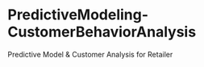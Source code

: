 # PredictiveModeling-CustomerBehaviorAnalysis
Predictive Model &amp; Customer Analysis for Retailer
